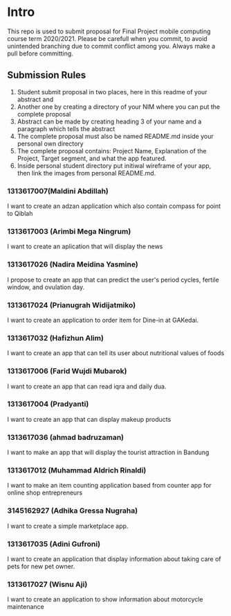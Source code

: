 # Intro
This repo is used to submit proposal for Final Project mobile computing course term 2020/2021. Please be carefull when you commit, to avoid unintended branching due to commit conflict among you. Always make a pull before committing. 

## Submission Rules
1. Student submit proposal in two places, here in this readme of your abstract and
2. Another one by creating a directory of your NIM where you can put the complete proposal
3. Abstract can be made by creating heading 3 of your name and a paragraph which tells the abstract
4. The complete proposal must also be named README.md inside your personal own directory
5. The complete proposal contains: Project Name, Explanation of the Project, Target segment, and what the app featured. 
6. Inside personal student directory put initiwal wireframe of your app, then link the images from personal README.md. 

### 1313617007(Maldini Abdillah)
I want to create an adzan application which also contain compass for point to Qiblah

### 1313617003 (Arimbi Mega Ningrum)
I want to create an aplication that will display the news

### 1313617026 (Nadira Meidina Yasmine)
I propose to create an app that can predict the user's period cycles, fertile window, and ovulation day.

### 1313617024 (Prianugrah Widijatmiko)
I want to create an application to order item for Dine-in at GAKedai.

### 1313617032 (Hafizhun Alim)
I want to create an app that can tell its user about nutritional values of foods

### 1313617006 (Farid Wujdi Mubarok)
I want to create an app that can read iqra and daily dua.

### 1313617004 (Pradyanti) 
I want to create an app that can display makeup products 

### 1313617036 (ahmad badruzaman)
I want to make an app that will display the tourist attraction in Bandung

### 1313617012 (Muhammad Aldrich Rinaldi)
I want to make an item counting application based from counter app for online shop entrepreneurs

### 3145162927 (Adhika Gressa Nugraha)
I want to create a simple marketplace app.

### 1313617035 (Adini Gufroni)
I want to create an application that display information about taking care of pets for new pet owner.

### 1313617027 (Wisnu Aji)
I want to create an application to show information about motorcycle maintenance
